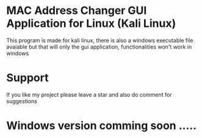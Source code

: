 # MAC Address Changer GUI Application for Linux (Kali Linux)
This program is made for kali linux, there is also a windows executable file avaiable but that will only the gui application, functionalities won't work in windows

# Support
If you like my project please leave a star and also do comment for suggestions

# Windows version comming soon ..... 
